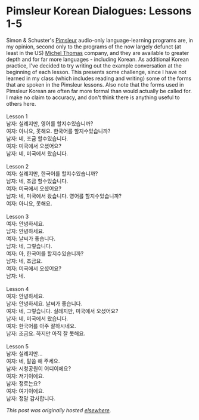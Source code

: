 # Pimsleur Korean Dialogues: Lessons 1-5

<p>Simon &amp; Schuster's <a href="http://pimsleur.com/">Pimsleur</a> audio-only language-learning programs are, in my opinion, second only to the programs of the now largely defunct (at least in the US) <a href="http://michelthomas.com/">Michel Thomas</a> company, and they are available to greater depth and for far more languages - including Korean.  As additional Korean practice, I've decided to try writing out the example conversation at the beginning of each lesson.  This presents some challenge, since I have not learned in my class (which includes reading and writing) some of the forms that are spoken in the Pimsleur lessons.  Also note that the forms used in Pimsleur Korean are often far more formal than would actually be called for.  I make no claim to accuracy, and don't think there is anything useful to others here.<br><br>Lesson 1<br>남자: 실례지만, 영어를 할지수있습니까?<br>여자: 아니요, 못해요.  한국어를 할지수있습니까?<br>남자: 네, 조금 할수있습니다.<br>여자: 미국에서 오셨어요?<br>남자: 네, 미국에서 왔습니다.<br><br>Lesson 2<br>여자: 실례지만, 한국어를 할지수있습니까?<br>남자: 네, 조금 할수있습니다.<br>여자: 미국에서 오셨어요?<br>남자: 네, 미국에서 왔습니다.  영어를 할지수있습니까?<br>여자: 아니요, 못해요.<br><br>Lesson 3<br>여자: 안녕하세요.<br>남자: 안녕하세요.<br>여자: 날씨가 좋습니다.<br>남자: 네, 그렇습니다.<br>여자: 아, 한국어를 할지수있습니까?<br>남자: 네, 조금요.<br>여자: 미국에서 오셨어요?<br>남자: 네.<br><br>Lesson 4<br>여자: 안녕하세요.<br>남자: 안녕하세요.  날씨가 좋습니다.<br>여자: 네, 그렇습니다.  실례지만, 미국에서 오셨어요?<br>남자: 네, 미국에서 왔습니다.<br>여자: 한국어를 아주 잘하시네요.<br>남자: 조금요.  하지만 아직 잘 못해요.<br><br>Lesson 5<br>남자: 실례지만...<br>여자: 네, 말씀 해 주세요.<br>남자: 시청공원이 어디이에요?<br>여자: 저기이에요.<br>남자: 정로는요?<br>여자: 여기이에요.<br>남자: 정말 감사합니다.</p>


*This post was originally hosted [elsewhere](http://planspace.blogspot.com/2009/01/pimsleur-korean-dialogues-lessons-1-5.html).*
